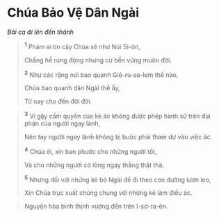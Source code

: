 # Chúa Bảo Vệ Dân Ngài
*Bài ca đi lên đền thánh*

> <sup><b>1</b></sup> Phàm ai tin cậy Chúa sẽ như Núi Si-ôn,
> 
> Chẳng hề rúng động nhưng cứ bền vững muôn đời.
> 
> <sup><b>2</b></sup> Như các rặng núi bao quanh Giê-ru-sa-lem thể nào,
> 
> Chúa bao quanh dân Ngài thể ấy,
> 
> Từ nay cho đến đời đời.
>


> <sup><b>3</b></sup> Vì gậy cầm quyền của kẻ ác không được phép hành sử trên địa phận của người ngay lành,
> 
> Nên tay người ngay lành không bị buộc phải tham dự vào việc ác.
> 
> <sup><b>4</b></sup> Chúa ôi, xin ban phước cho những người tốt,
> 
> Và cho những người có lòng ngay thẳng thật thà.
> 
> <sup><b>5</b></sup> Nhưng đối với những kẻ bỏ Ngài để đi theo con đường lươn lẹo,
> 
> Xin Chúa trục xuất chúng chung với những kẻ làm điều ác.
>


> Nguyện hòa bình thịnh vượng đến trên I-sơ-ra-ên.
>
